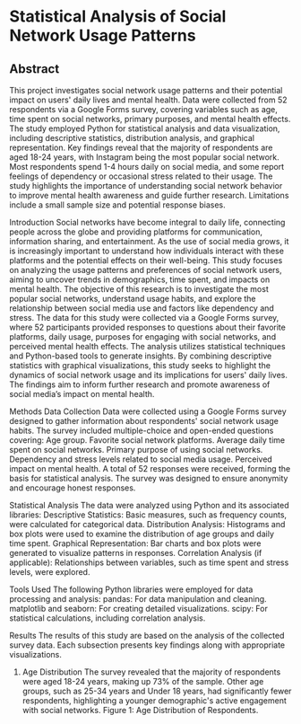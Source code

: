 # Statistical Analysis of Social Network Usage Patterns

## Abstract
This project investigates social network usage patterns and their potential impact on users' daily lives and mental health. Data were collected from 52 respondents via a Google Forms survey, covering variables such as age, time spent on social networks, primary purposes, and mental health effects. The study employed Python for statistical analysis and data visualization, including descriptive statistics, distribution analysis, and graphical representation. Key findings reveal that the majority of respondents are aged 18-24 years, with Instagram being the most popular social network. Most respondents spend 1-4 hours daily on social media, and some report feelings of dependency or occasional stress related to their usage. The study highlights the importance of understanding social network behavior to improve mental health awareness and guide further research. Limitations include a small sample size and potential response biases.

Introduction
Social networks have become integral to daily life, connecting people across the globe and providing platforms for communication, information sharing, and entertainment. As the use of social media grows, it is increasingly important to understand how individuals interact with these platforms and the potential effects on their well-being. This study focuses on analyzing the usage patterns and preferences of social network users, aiming to uncover trends in demographics, time spent, and impacts on mental health.
The objective of this research is to investigate the most popular social networks, understand usage habits, and explore the relationship between social media use and factors like dependency and stress. The data for this study were collected via a Google Forms survey, where 52 participants provided responses to questions about their favorite platforms, daily usage, purposes for engaging with social networks, and perceived mental health effects.
The analysis utilizes statistical techniques and Python-based tools to generate insights. By combining descriptive statistics with graphical visualizations, this study seeks to highlight the dynamics of social network usage and its implications for users' daily lives. The findings aim to inform further research and promote awareness of social media’s impact on mental health.

Methods
Data Collection
Data were collected using a Google Forms survey designed to gather information about respondents' social network usage habits. The survey included multiple-choice and open-ended questions covering:
Age group.
Favorite social network platforms.
Average daily time spent on social networks.
Primary purpose of using social networks.
Dependency and stress levels related to social media usage.
Perceived impact on mental health.
A total of 52 responses were received, forming the basis for statistical analysis. The survey was designed to ensure anonymity and encourage honest responses.

Statistical Analysis
The data were analyzed using Python and its associated libraries:
Descriptive Statistics: Basic measures, such as frequency counts, were calculated for categorical data.
Distribution Analysis: Histograms and box plots were used to examine the distribution of age groups and daily time spent.
Graphical Representation: Bar charts and box plots were generated to visualize patterns in responses.
Correlation Analysis (if applicable): Relationships between variables, such as time spent and stress levels, were explored.

Tools Used
The following Python libraries were employed for data processing and analysis:
pandas: For data manipulation and cleaning.
matplotlib and seaborn: For creating detailed visualizations.
scipy: For statistical calculations, including correlation analysis.


Results
The results of this study are based on the analysis of the collected survey data. Each subsection presents key findings along with appropriate visualizations.

1. Age Distribution
The survey revealed that the majority of respondents were aged 18-24 years, making up 73% of the sample. Other age groups, such as 25-34 years and Under 18 years, had significantly fewer respondents, highlighting a younger demographic's active engagement with social networks.
Figure 1: Age Distribution of Respondents.

